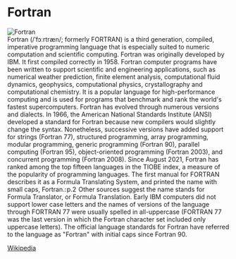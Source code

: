 
Fortran
=======
  
![Fortran](https://www.tiobe.com/wp-content/themes/tiobe/tiobe-index/images/Fortran.png)  
Fortran (/ˈfɔːrtræn/; formerly FORTRAN) is a third generation, compiled, imperative programming language that is especially suited to numeric computation and scientific computing.
 Fortran was originally developed by IBM. It first compiled correctly in 1958. Fortran computer programs have been written to support scientific and engineering applications, such as numerical weather prediction, finite element analysis, computational fluid dynamics, geophysics, computational physics, crystallography and computational chemistry. It is a popular language for high-performance computing and is used for programs that benchmark and rank the world's fastest supercomputers.
 Fortran has evolved through numerous versions and dialects. In 1966, the American National Standards Institute (ANSI) developed a standard for Fortran because new compilers would slightly change the syntax. Nonetheless, successive versions have added support for strings (Fortran 77), structured programming, array programming, modular programming, generic programming (Fortran 90), parallel computing (Fortran 95), object-oriented programming (Fortran 2003), and concurrent programming (Fortran 2008).
 Since August 2021, Fortran has ranked among the top fifteen languages in the TIOBE index, a measure of the popularity of programming languages.
 The first manual for FORTRAN describes it as a Formula Translating System, and printed the name with small caps, Fortran.: p.2   Other sources suggest the name stands for Formula Translator, or Formula Translation. Early IBM computers did not support lower case letters and the names of versions of the language through FORTRAN 77 were usually spelled in all-uppercase (FORTRAN 77 was the last version in which the Fortran character set included only uppercase letters).  The official language standards for Fortran have referred to the language as "Fortran" with initial caps since Fortran 90.
  
[Wikipedia](https://en.wikipedia.org/wiki/Fortran)